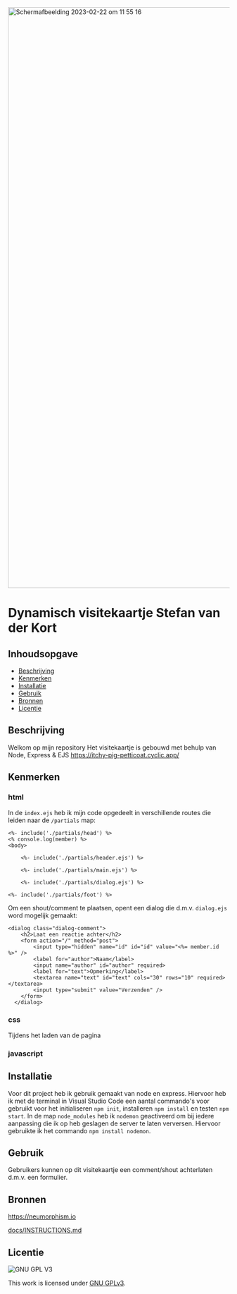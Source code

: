 <img width="1318" alt="Schermafbeelding 2023-02-22 om 11 55 16" src="https://user-images.githubusercontent.com/89298385/220600217-28f950a7-a5a3-44cf-a72d-e8927b5e3a95.png">

# Dynamisch visitekaartje Stefan van der Kort
<!-- Geef je project een titel en schrijf in één zin wat het is -->

## Inhoudsopgave

  * [Beschrijving](#beschrijving)
  * [Kenmerken](#kenmerken)
  * [Installatie](#installatie)
  * [Gebruik](#gebruik)
  * [Bronnen](#bronnen)
  * [Licentie](#licentie)

## Beschrijving
<!-- In de Beschrijving staat hoe je project er uit ziet, hoe het werkt en wat je er mee kan. -->
<!-- Voeg een link toe naar Github Pages 🌐-->
Welkom op mijn repository 
Het visitekaartje is gebouwd met behulp van Node, Express & EJS
https://itchy-pig-petticoat.cyclic.app/ 

## Kenmerken
<!-- Bij Kenmerken staat welke technieken zijn gebruikt en hoe. Wat is de HTML structuur? Wat zijn de belangrijkste dingen in CSS? Wat is er met Javascript gedaan en hoe? Misschien heb je een framwork of library gebruikt? -->

### html
In de `index.ejs` heb ik mijn code opgedeelt in verschillende routes die leiden naar de `/partials` map:

```ejs
<%- include('./partials/head') %>
<% console.log(member) %>
<body>

    <%- include('./partials/header.ejs') %>

    <%- include('./partials/main.ejs') %>

    <%- include('./partials/dialog.ejs') %>

<%- include('./partials/foot') %>
```

Om een shout/comment te plaatsen, opent een dialog die d.m.v. `dialog.ejs` word mogelijk gemaakt:

```ejs
<dialog class="dialog-comment">
    <h2>Laat een reactie achter</h2>
    <form action="/" method="post">
        <input type="hidden" name="id" id="id" value="<%= member.id %>" />
        <label for="author">Naam</label>
        <input name="author" id="author" required>
        <label for="text">Opmerking</label>
        <textarea name="text" id="text" cols="30" rows="10" required></textarea>
        <input type="submit" value="Verzenden" />
    </form>
  </dialog>
```

### css
Tijdens het laden van de pagina 


### javascript

## Installatie
Voor dit project heb ik gebruik gemaakt van node en express. Hiervoor heb ik met de terminal in Visual Studio Code een aantal commando's voor gebruikt voor het initialiseren `npm init`, installeren `npm install` en testen `npm start`. In de map `node_modules` heb ik `nodemon` geactiveerd om bij iedere aanpassing die ik op heb geslagen de server te laten verversen. Hiervoor gebruikte ik het commando `npm install nodemon`.

## Gebruik
Gebruikers kunnen op dit visitekaartje een comment/shout achterlaten d.m.v. een formulier.

## Bronnen
 https://neumorphism.io
 
 [docs/INSTRUCTIONS.md](docs/INSTRUCTIONS.md)

## Licentie

![GNU GPL V3](https://www.gnu.org/graphics/gplv3-127x51.png)

This work is licensed under [GNU GPLv3](./LICENSE).
